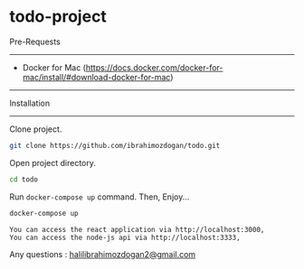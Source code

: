 # todo-project

Pre-Requests

------------

* Docker for Mac (https://docs.docker.com/docker-for-mac/install/#download-docker-for-mac)

------------

Installation

------------
Clone project. 

```bash
git clone https://github.com/ibrahimozdogan/todo.git
```

Open project directory.

```bash
cd todo
```

Run `docker-compose up` command. Then, Enjoy...

```bash
docker-compose up
```

```tip
You can access the react application via http://localhost:3000,
You can access the node-js api via http://localhost:3333,
```

Any questions : <halilibrahimozdogan2@gmail.com>
